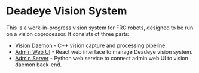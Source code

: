 # Deadeye Vision System

This is a work-in-progress vision system for FRC robots, designed to be run on a vision coprocessor. It consists of three parts:

- [Vision Daemon](./daemon/) - C++ vision capture and processing pipeline.
- [Admin Web UI](./admin-web) - React web interface to manage Deadeye vision system.
- [Admin Server](./admin-server/) - Python web service to connect admin web UI to vision daemon back-end.
